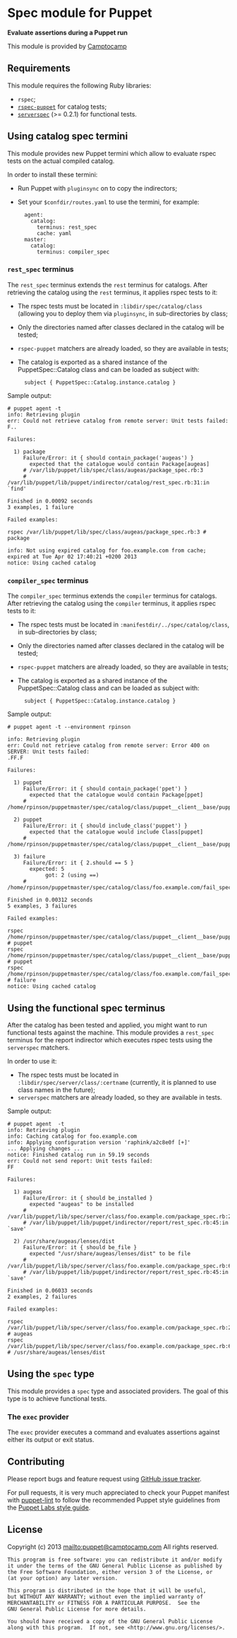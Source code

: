 # Spec module for Puppet

**Evaluate assertions during a Puppet run**

This module is provided by [Camptocamp](http://www.camptocamp.com/)


## Requirements

This module requires the following Ruby libraries:

* `rspec`;
* [`rspec-puppet`](https://github.com/rodjek/rspec-puppet) for catalog tests;
* [`serverspec`](https://github.com/mizzy/serverspec) (&gt;= 0.2.1) for functional tests.


## Using catalog spec termini

This module provides new Puppet termini which allow to evaluate rspec tests on the actual compiled catalog.

In order to install these termini:

* Run Puppet with `pluginsync` on to copy the indirectors;
* Set your `$confdir/routes.yaml` to use the termini, for example:

        agent:
          catalog:
            terminus: rest_spec
            cache: yaml
        master:
          catalog:
            terminus: compiler_spec

### `rest_spec` terminus

The `rest_spec` terminus extends the `rest` terminus for catalogs. After retrieving the catalog using the `rest` terminus, it applies rspec tests to it:

* The rspec tests must be located in `:libdir/spec/catalog/class` (allowing you to deploy them via `pluginsync`, in sub-directories by class;
* Only the directories named after classes declared in the catalog will be tested;
* `rspec-puppet` matchers are already loaded, so they are available in tests;
* The catalog is exported as a shared instance of the PuppetSpec::Catalog class and can be loaded as subject with:

        subject { PuppetSpec::Catalog.instance.catalog }

Sample output:

    # puppet agent -t
    info: Retrieving plugin
    err: Could not retrieve catalog from remote server: Unit tests failed:
    F..
    
    Failures:
    
      1) package 
         Failure/Error: it { should contain_package('augeas') }
           expected that the catalogue would contain Package[augeas]
         # /var/lib/puppet/lib/spec/class/augeas/package_spec.rb:3
         # /var/lib/puppet/lib/puppet/indirector/catalog/rest_spec.rb:31:in `find'
    
    Finished in 0.00092 seconds
    3 examples, 1 failure
    
    Failed examples:
    
    rspec /var/lib/puppet/lib/spec/class/augeas/package_spec.rb:3 # package 
    
    info: Not using expired catalog for foo.example.com from cache; expired at Tue Apr 02 17:40:21 +0200 2013
    notice: Using cached catalog


### `compiler_spec` terminus

The `compiler_spec` terminus extends the `compiler` terminus for catalogs. After retrieving the catalog using the `compiler` terminus, it applies rspec tests to it:

* The rspec tests must be located in `:manifestdir/../spec/catalog/class`, in sub-directories by class;
* Only the directories named after classes declared in the catalog will be tested;
* `rspec-puppet` matchers are already loaded, so they are available in tests;
* The catalog is exported as a shared instance of the PuppetSpec::Catalog class and can be loaded as subject with:

        subject { PuppetSpec::Catalog.instance.catalog }

Sample output:

    # puppet agent -t --environment rpinson

    info: Retrieving plugin
    err: Could not retrieve catalog from remote server: Error 400 on SERVER: Unit tests failed:
    .FF.F
    
    Failures:
    
      1) puppet 
         Failure/Error: it { should contain_package('ppet') }
           expected that the catalogue would contain Package[ppet]
         # /home/rpinson/puppetmaster/spec/catalog/class/puppet__client__base/puppet_package_spec.rb:4
    
      2) puppet 
         Failure/Error: it { should include_class('puppet') }
           expected that the catalogue would include Class[puppet]
         # /home/rpinson/puppetmaster/spec/catalog/class/puppet__client__base/puppet_package_spec.rb:5
    
      3) failure 
         Failure/Error: it { 2.should == 5 }
           expected: 5
                got: 2 (using ==)
         # /home/rpinson/puppetmaster/spec/catalog/class/foo.example.com/fail_spec.rb:2
    
    Finished in 0.00312 seconds
    5 examples, 3 failures
    
    Failed examples:
    
    rspec /home/rpinson/puppetmaster/spec/catalog/class/puppet__client__base/puppet_package_spec.rb:4 # puppet 
    rspec /home/rpinson/puppetmaster/spec/catalog/class/puppet__client__base/puppet_package_spec.rb:5 # puppet 
    rspec /home/rpinson/puppetmaster/spec/catalog/class/foo.example.com/fail_spec.rb:2 # failure 
    notice: Using cached catalog


## Using the functional spec terminus

After the catalog has been tested and applied, you might want to run functional tests against the machine. This module provides a `rest_spec` terminus for the report indirector which executes rspec tests using the `serverspec` matchers.

In order to use it:

* The rspec tests must be located in `:libdir/spec/server/class/:certname` (currently, it is planned to use class names in the future);
* `serverspec` matchers are already loaded, so they are available in tests.


Sample output:

    # puppet agent  -t
    info: Retrieving plugin
    info: Caching catalog for foo.example.com
    info: Applying configuration version 'raphink/a2c8e0f [+]'
    ... Applying changes ...
    notice: Finished catalog run in 59.19 seconds
    err: Could not send report: Unit tests failed:
    FF
    
    Failures:
    
      1) augeas 
         Failure/Error: it { should be_installed }
           expected "augeas" to be installed
         # /var/lib/puppet/lib/spec/server/class/foo.example.com/package_spec.rb:2
         # /var/lib/puppet/lib/puppet/indirector/report/rest_spec.rb:45:in `save'
    
      2) /usr/share/augeas/lenses/dist 
         Failure/Error: it { should be_file }
           expected "/usr/share/augeas/lenses/dist" to be file
         # /var/lib/puppet/lib/spec/server/class/foo.example.com/package_spec.rb:6
         # /var/lib/puppet/lib/puppet/indirector/report/rest_spec.rb:45:in `save'
    
    Finished in 0.06033 seconds
    2 examples, 2 failures
    
    Failed examples:
    
    rspec /var/lib/puppet/lib/spec/server/class/foo.example.com/package_spec.rb:2 # augeas 
    rspec /var/lib/puppet/lib/spec/server/class/foo.example.com/package_spec.rb:6 # /usr/share/augeas/lenses/dist 


## Using the `spec` type


This module provides a `spec` type and associated providers. The goal of this type is to achieve functional tests.

### The `exec` provider

The `exec` provider executes a command and evaluates assertions against either its output or exit status.


## Contributing

Please report bugs and feature request using [GitHub issue
tracker](https://github.com/camptocamp/puppet-spec/issues).

For pull requests, it is very much appreciated to check your Puppet manifest
with [puppet-lint](https://github.com/camptocamp/puppet-spec/issues) to follow the recommended Puppet style guidelines from the
[Puppet Labs style guide](http://docs.puppetlabs.com/guides/style_guide.html).

## License

Copyright (c) 2013 <mailto:puppet@camptocamp.com> All rights reserved.

    This program is free software: you can redistribute it and/or modify
    it under the terms of the GNU General Public License as published by
    the Free Software Foundation, either version 3 of the License, or
    (at your option) any later version.
    
    This program is distributed in the hope that it will be useful,
    but WITHOUT ANY WARRANTY; without even the implied warranty of
    MERCHANTABILITY or FITNESS FOR A PARTICULAR PURPOSE.  See the
    GNU General Public License for more details.
    
    You should have received a copy of the GNU General Public License
    along with this program.  If not, see <http://www.gnu.org/licenses/>.

